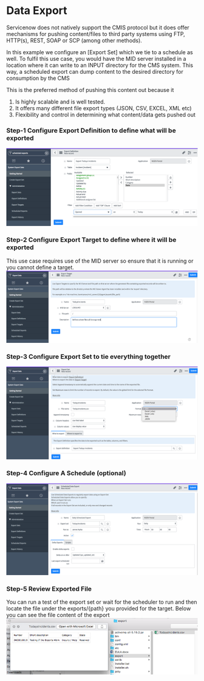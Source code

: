# Data Export
Servicenow does not natively support the CMIS protocol but it does offer mechanisms for pushing content/files to third party systems
using FTP, HTTP(s), REST, SOAP or SCP (among other methods).

In this example we configure an [Export Set] which we tie to a schedule as well. To fulfil this use case, you would have the MID server installed in
a location where it can write to an INPUT directory for the CMS system. This way, a scheduled export can dump content to the desired directory for
consumption by the CMS

This is the preferred method of pushing this content out because it
1. Is highly scalable and is well tested.
2. It offers many different file export types (JSON, CSV, EXCEL, XML etc)
3. Flexibility and control in determining what content/data gets pushed out

### Step-1 Configure Export Definition to define what will be exported
![Step](https://github.com/jamesnyika/SNOWUseCases/raw/master/images/Export1.png)

### Step-2 Configure Export Target to define where it will be exported
This use case requires use of the MID server so ensure that it is running or you cannot define a target.
![Step](https://github.com/jamesnyika/SNOWUseCases/raw/master/images/Export2.png)

### Step-3 Configure Export Set to tie everything together
![Step](https://github.com/jamesnyika/SNOWUseCases/raw/master/images/Export3.png)

### Step-4 Configure A Schedule (optional)
![Step](https://github.com/jamesnyika/SNOWUseCases/raw/master/images/Export4.png)

### Step-5 Review Exported File
You can run a test of the export set or wait for the scheduler to run and then locate the file under the exports/{path} you provided for the target.
Below you can see the file content of the export
![Step](https://github.com/jamesnyika/SNOWUseCases/raw/master/images/Export5.png)

